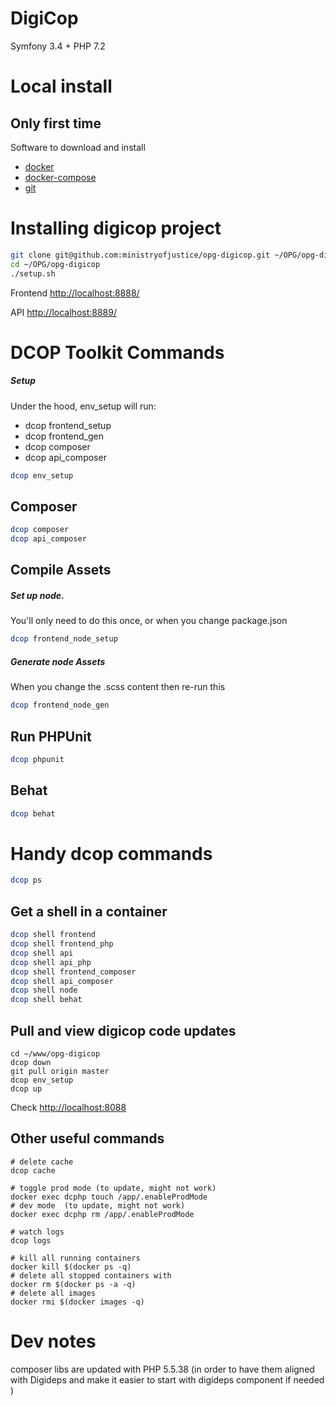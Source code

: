 # DigiCop
Symfony 3.4 + PHP 7.2

# Local install

## Only first time

Software to download and install
  *  [docker](https://docs.docker.com/install/)
  *  [docker-compose](https://docs.docker.com/compose/install/)
  *  [git](https://git-scm.com/book/en/v2/Getting-Started-Installing-Git)

# Installing digicop project

``` bash
git clone git@github.com:ministryofjustice/opg-digicop.git ~/OPG/opg-digicop
cd ~/OPG/opg-digicop
./setup.sh
```

Frontend [http://localhost:8888/](http://localhost:8888/)

API [http://localhost:8889/](http://localhost:8889/)

# DCOP Toolkit Commands

##### Setup
Under the hood, env_setup will run:
- dcop frontend_setup
- dcop frontend_gen
- dcop composer
- dcop api_composer

``` bash
dcop env_setup
```

## Composer
``` bash
dcop composer
dcop api_composer
```

## Compile Assets

##### Set up node.
You'll only need to do this once, or when you change package.json

``` bash
dcop frontend_node_setup
```

##### Generate node Assets
When you change the .scss content then re-run this
``` bash
dcop frontend_node_gen
```

## Run PHPUnit
``` bash
dcop phpunit
```

## Behat
``` bash
dcop behat
```

# Handy dcop commands
``` bash
dcop ps
```

## Get a shell in a container
``` bash
dcop shell frontend
dcop shell frontend_php
dcop shell api
dcop shell api_php
dcop shell frontend_composer
dcop shell api_composer
dcop shell node
dcop shell behat
```


## Pull and view digicop code updates

    cd ~/www/opg-digicop
    dcop down
    git pull origin master
    dcop env_setup
    dcop up

 Check [http://localhost:8088](http://localhost:8088/)

## Other useful commands
    
    # delete cache
    dcop cache 
    
    # toggle prod mode (to update, might not work)
    docker exec dcphp touch /app/.enableProdMode
    # dev mode  (to update, might not work)
    docker exec dcphp rm /app/.enableProdMode  
    
    # watch logs
    dcop logs

    # kill all running containers
    docker kill $(docker ps -q)
    # delete all stopped containers with
    docker rm $(docker ps -a -q)
    # delete all images
    docker rmi $(docker images -q)

# Dev notes
composer libs are updated with PHP 5.5.38
(in order to have them aligned with Digideps and make it easier to start with digideps component if needed )
